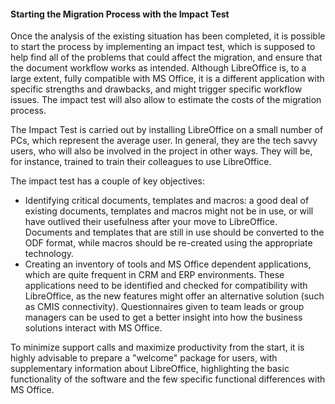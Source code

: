 #### Starting the Migration Process with the Impact Test

Once the analysis of the existing situation has been completed, it is possible to start the process by implementing an impact test, which is supposed to help find all of the problems that could affect the migration, and ensure that the document workflow works as intended. Although LibreOffice is, to a large extent, fully compatible with MS Office, it is a different application with specific strengths and drawbacks, and might trigger specific workflow issues. The impact test will also allow to estimate the costs of the migration process.

The Impact Test is carried out by installing LibreOffice on a small number of PCs, which represent the average user. In general, they are the tech savvy users, who will also be involved in the project in other ways. They will be, for instance, trained to train their colleagues to use LibreOffice.

The impact test has a couple of key objectives:

* Identifying critical documents, templates and macros: a good deal of existing documents, templates and macros might not be in use, or will have outlived their usefulness after your move to LibreOffice. Documents and templates that are still in use should be converted to the ODF format, while macros should be re-created using the appropriate technology.
* Creating an inventory of tools and MS Office dependent applications, which are quite frequent in CRM and ERP environments. These applications need to be identified and checked for compatibility with LibreOffice, as the new features might offer an alternative solution \(such as CMIS connectivity\). Questionnaires given to team leads or group managers can be used to get a better insight into how the business solutions interact with MS Office.

To minimize support calls and maximize productivity from the start, it is highly advisable to prepare a "welcome" package for users, with supplementary information about LibreOffice, highlighting the basic functionality of the software and the few specific functional differences with MS Office.

